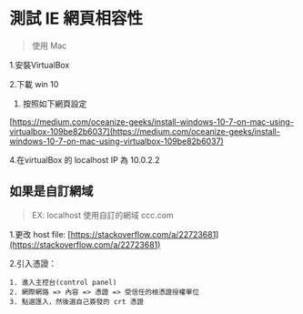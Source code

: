 # 測試 IE 網頁相容性

> 使用 Mac

1.安裝VirtualBox

2.下載 win 10

1. 按照如下網頁設定

[https://medium.com/oceanize-geeks/install-windows-10-7-on-mac-using-virtualbox-109be82b6037](https://medium.com/oceanize-geeks/install-windows-10-7-on-mac-using-virtualbox-109be82b6037)

4.在virtualBox 的 localhost IP 為 10.0.2.2

## 如果是自訂網域

> EX: localhost 使用自訂的網域 ccc.com

1.更改 host file: [https://stackoverflow.com/a/22723681](https://stackoverflow.com/a/22723681)

2.引入憑證：

```text
1. 進入主控台(control panel)
2. 網際網路 => 內容 => 憑證 => 受信任的根憑證授權單位
3. 點選匯入，然後選自己簽發的 crt 憑證
```

